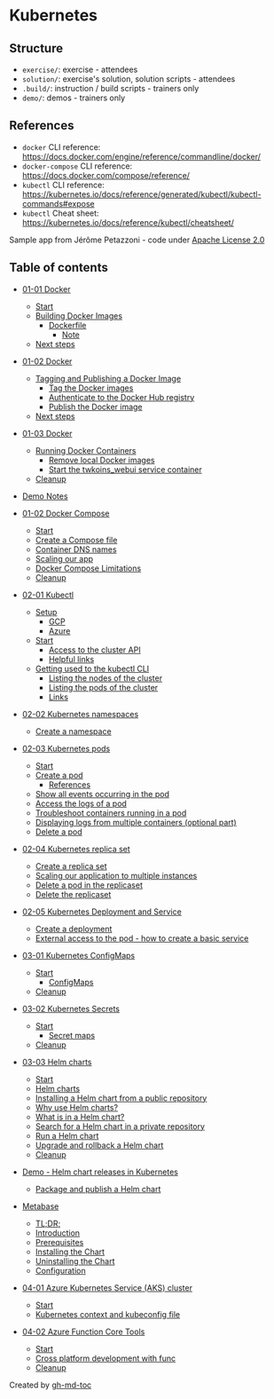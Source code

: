 # Kubernetes

## Structure
* `exercise/`: exercise - attendees
* `solution/`: exercise's solution, solution scripts - attendees
* `.build/`: instruction / build scripts - trainers only
* `demo/`: demos - trainers only

## References

* `docker` CLI reference: <https://docs.docker.com/engine/reference/commandline/docker/>
* `docker-compose` CLI reference: <https://docs.docker.com/compose/reference/>
* `kubectl` CLI reference: <https://kubernetes.io/docs/reference/generated/kubectl/kubectl-commands#expose> 
* `kubectl` Cheat sheet: <https://kubernetes.io/docs/reference/kubectl/cheatsheet/>

Sample app from Jérôme Petazzoni - code under [Apache License 2.0](https://github.com/jpetazzo/container.training/blob/master/LICENSE)

## Table of contents

   * [01-01 Docker](./01-docker/01-docker/EXERCISE-01.md#01-01-docker)
      * [Start](./01-docker/01-docker/EXERCISE-01.md#start)
      * [Building Docker Images](./01-docker/01-docker/EXERCISE-01.md#building-docker-images)
         * [Dockerfile](./01-docker/01-docker/EXERCISE-01.md#dockerfile)
            * [Note](./01-docker/01-docker/EXERCISE-01.md#note)
      * [Next steps](./01-docker/01-docker/EXERCISE-01.md#next-steps)

   * [01-02 Docker](./01-docker/01-docker/EXERCISE-02.md#01-02-docker)
      * [Tagging and Publishing a Docker Image](./01-docker/01-docker/EXERCISE-02.md#tagging-and-publishing-a-docker-image)
         * [Tag the Docker images](./01-docker/01-docker/EXERCISE-02.md#tag-the-docker-images)
         * [Authenticate to the Docker Hub registry](./01-docker/01-docker/EXERCISE-02.md#authenticate-to-the-docker-hub-registry)
         * [Publish the Docker image](./01-docker/01-docker/EXERCISE-02.md#publish-the-docker-image)
      * [Next steps](./01-docker/01-docker/EXERCISE-02.md#next-steps)

   * [01-03 Docker](./01-docker/01-docker/EXERCISE-03.md#01-03-docker)
      * [Running Docker Containers](./01-docker/01-docker/EXERCISE-03.md#running-docker-containers)
         * [Remove local Docker images](./01-docker/01-docker/EXERCISE-03.md#remove-local-docker-images)
         * [Start the twkoins_webui service container](./01-docker/01-docker/EXERCISE-03.md#start-the-twkoins_webui-service-container)
      * [Cleanup](./01-docker/01-docker/EXERCISE-03.md#cleanup)

   * [Demo Notes](./01-docker/01-docker/demo/NOTES.md#demo-notes)

   * [01-02 Docker Compose](./01-docker/02-compose/README.md#01-02-docker-compose)
      * [Start](./01-docker/02-compose/README.md#start)
      * [Create a Compose file](./01-docker/02-compose/README.md#create-a-compose-file)
      * [Container DNS names](./01-docker/02-compose/README.md#container-dns-names)
      * [Scaling our app](./01-docker/02-compose/README.md#scaling-our-app)
      * [Docker Compose Limitations](./01-docker/02-compose/README.md#docker-compose-limitations)
      * [Cleanup](./01-docker/02-compose/README.md#cleanup)

   * [02-01 Kubectl](./02-k8s/02-01-kubectl/README.md#02-01-kubectl)
      * [Setup](./02-k8s/02-01-kubectl/README.md#setup)
         * [GCP](./02-k8s/02-01-kubectl/README.md#gcp)
         * [Azure](./02-k8s/02-01-kubectl/README.md#azure)
      * [Start](./02-k8s/02-01-kubectl/README.md#start)
         * [Access to the cluster API](./02-k8s/02-01-kubectl/README.md#access-to-the-cluster-api)
         * [Helpful links](./02-k8s/02-01-kubectl/README.md#helpful-links)
      * [Getting used to the kubectl CLI](./02-k8s/02-01-kubectl/README.md#getting-used-to-the-kubectl-cli)
         * [Listing the nodes of the cluster](./02-k8s/02-01-kubectl/README.md#listing-the-nodes-of-the-cluster)
         * [Listing the pods of the cluster](./02-k8s/02-01-kubectl/README.md#listing-the-pods-of-the-cluster)
         * [Links](./02-k8s/02-01-kubectl/README.md#links)

   * [02-02 Kubernetes namespaces](./02-k8s/02-02-ns/README.md#02-02-kubernetes-namespaces)
      * [Create a namespace](./02-k8s/02-02-ns/README.md#create-a-namespace)

   * [02-03 Kubernetes pods](./02-k8s/02-03-pods/README.md#02-03-kubernetes-pods)
      * [Start](./02-k8s/02-03-pods/README.md#start)
      * [Create a pod](./02-k8s/02-03-pods/README.md#create-a-pod)
         * [References](./02-k8s/02-03-pods/README.md#references)
      * [Show all events occurring in the pod](./02-k8s/02-03-pods/README.md#show-all-events-occurring-in-the-pod)
      * [Access the logs of a pod](./02-k8s/02-03-pods/README.md#access-the-logs-of-a-pod)
      * [Troubleshoot containers running in a pod](./02-k8s/02-03-pods/README.md#troubleshoot-containers-running-in-a-pod)
      * [Displaying logs from multiple containers (optional part)](./02-k8s/02-03-pods/README.md#displaying-logs-from-multiple-containers-optional-part)
      * [Delete a pod](./02-k8s/02-03-pods/README.md#delete-a-pod)

   * [02-04 Kubernetes replica set](./02-k8s/02-04-replicaset/README.md#02-04-kubernetes-replica-set)
      * [Create a replica set](./02-k8s/02-04-replicaset/README.md#create-a-replica-set)
      * [Scaling our application to multiple instances](./02-k8s/02-04-replicaset/README.md#scaling-our-application-to-multiple-instances)
      * [Delete a pod in the replicaset](./02-k8s/02-04-replicaset/README.md#delete-a-pod-in-the-replicaset)
      * [Delete the replicaset](./02-k8s/02-04-replicaset/README.md#delete-the-replicaset)

   * [02-05 Kubernetes Deployment and Service](./02-k8s/02-05-deployment-svc/README.md#02-05-kubernetes-deployment-and-service)
      * [Create a deployment](./02-k8s/02-05-deployment-svc/README.md#create-a-deployment)
      * [External access to the pod - how to create a basic service](./02-k8s/02-05-deployment-svc/README.md#external-access-to-the-pod---how-to-create-a-basic-service)

   * [03-01 Kubernetes ConfigMaps](./03-k8s-deploy/03-01-configs/README.md#03-01-kubernetes-configmaps)
      * [Start](./03-k8s-deploy/03-01-configs/README.md#start)
         * [ConfigMaps](./03-k8s-deploy/03-01-configs/README.md#configmaps)
      * [Cleanup](./03-k8s-deploy/03-01-configs/README.md#cleanup)

   * [03-02 Kubernetes Secrets](./03-k8s-deploy/03-02-secrets/README.md#03-02-kubernetes-secrets)
      * [Start](./03-k8s-deploy/03-02-secrets/README.md#start)
         * [Secret maps](./03-k8s-deploy/03-02-secrets/README.md#secret-maps)
      * [Cleanup](./03-k8s-deploy/03-02-secrets/README.md#cleanup)

   * [03-03 Helm charts](./03-k8s-deploy/03-03-helm/README.md#03-03-helm-charts)
      * [Start](./03-k8s-deploy/03-03-helm/README.md#start)
      * [Helm charts](./03-k8s-deploy/03-03-helm/README.md#helm-charts)
      * [Installing a Helm chart from a public repository](./03-k8s-deploy/03-03-helm/README.md#installing-a-helm-chart-from-a-public-repository)
      * [Why use Helm charts?](./03-k8s-deploy/03-03-helm/README.md#why-use-helm-charts)
      * [What is in a Helm chart?](./03-k8s-deploy/03-03-helm/README.md#what-is-in-a-helm-chart)
      * [Search for a Helm chart in a private repository](./03-k8s-deploy/03-03-helm/README.md#search-for-a-helm-chart-in-a-private-repository)
      * [Run a Helm chart](./03-k8s-deploy/03-03-helm/README.md#run-a-helm-chart)
      * [Upgrade and rollback a Helm chart](./03-k8s-deploy/03-03-helm/README.md#upgrade-and-rollback-a-helm-chart)
      * [Cleanup](./03-k8s-deploy/03-03-helm/README.md#cleanup)

   * [Demo - Helm chart releases in Kubernetes](./03-k8s-deploy/03-03-helm/demo/README.md#demo---helm-chart-releases-in-kubernetes)
      * [Package and publish a Helm chart](./03-k8s-deploy/03-03-helm/demo/README.md#package-and-publish-a-helm-chart)

   * [Metabase](./03-k8s-deploy/03-03-helm/solution/metabase/README.md#metabase)
      * [TL;DR;](./03-k8s-deploy/03-03-helm/solution/metabase/README.md#tldr)
      * [Introduction](./03-k8s-deploy/03-03-helm/solution/metabase/README.md#introduction)
      * [Prerequisites](./03-k8s-deploy/03-03-helm/solution/metabase/README.md#prerequisites)
      * [Installing the Chart](./03-k8s-deploy/03-03-helm/solution/metabase/README.md#installing-the-chart)
      * [Uninstalling the Chart](./03-k8s-deploy/03-03-helm/solution/metabase/README.md#uninstalling-the-chart)
      * [Configuration](./03-k8s-deploy/03-03-helm/solution/metabase/README.md#configuration)

   * [04-01 Azure Kubernetes Service (AKS) cluster](./04-k8s-azure/04-01-azure-aks/README.md#04-01-azure-kubernetes-service-aks-cluster)
      * [Start](./04-k8s-azure/04-01-azure-aks/README.md#start)
      * [Kubernetes context and kubeconfig file](./04-k8s-azure/04-01-azure-aks/README.md#kubernetes-context-and-kubeconfig-file)

   * [04-02 Azure Function Core Tools](./04-k8s-azure/04-02-azure-func/README.md#04-02-azure-function-core-tools)
      * [Start](./04-k8s-azure/04-02-azure-func/README.md#start)
      * [Cross platform development with func](./04-k8s-azure/04-02-azure-func/README.md#cross-platform-development-with-func)
      * [Cleanup](./04-k8s-azure/04-02-azure-func/README.md#cleanup)

Created by [gh-md-toc](https://github.com/ekalinin/github-markdown-toc)
